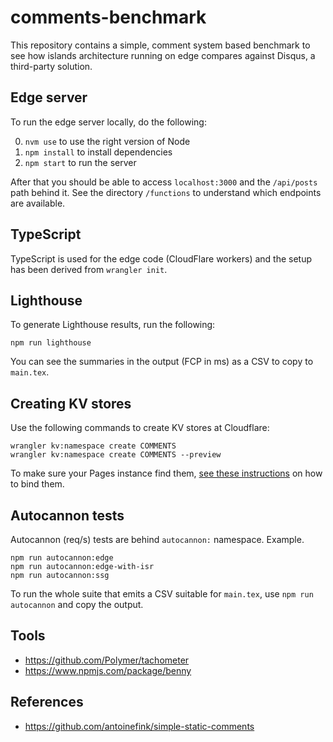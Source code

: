 # comments-benchmark

This repository contains a simple, comment system based benchmark to see how islands architecture running on edge compares against Disqus, a third-party solution.

## Edge server

To run the edge server locally, do the following:

0. `nvm use` to use the right version of Node
1. `npm install` to install dependencies
2. `npm start` to run the server

After that you should be able to access `localhost:3000` and the `/api/posts` path behind it. See the directory `/functions` to understand which endpoints are available.

## TypeScript

TypeScript is used for the edge code (CloudFlare workers) and the setup has been derived from `wrangler init`.

## Lighthouse

To generate Lighthouse results, run the following:

```
npm run lighthouse
```

You can see the summaries in the output (FCP in ms) as a CSV to copy to `main.tex`.

## Creating KV stores

Use the following commands to create KV stores at Cloudflare:

```
wrangler kv:namespace create COMMENTS
wrangler kv:namespace create COMMENTS --preview
```

To make sure your Pages instance find them, [see these instructions](https://developers.cloudflare.com/pages/platform/functions/#kv-namespace) on how to bind them.

## Autocannon tests

Autocannon (req/s) tests are behind `autocannon:` namespace. Example.

```
npm run autocannon:edge
npm run autocannon:edge-with-isr
npm run autocannon:ssg
```

To run the whole suite that emits a CSV suitable for `main.tex`, use `npm run autocannon` and copy the output.

## Tools

* https://github.com/Polymer/tachometer
* https://www.npmjs.com/package/benny

## References

* https://github.com/antoinefink/simple-static-comments

